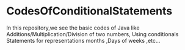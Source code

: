 # CodesOfConditionalStatements
In this repository,we see the basic codes of Java like Additions/Multiplication/Division of two numbers, Using conditionals Statements for representations  months ,Days of weeks ,etc...
